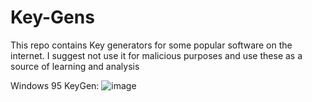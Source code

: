 # Key-Gens
This repo contains Key generators for some popular software on the internet. I suggest not use it for malicious purposes and use these as a source of learning and analysis

Windows 95 KeyGen:
![image](https://github.com/FallDropch86/Key-Gens/assets/126798461/98eb0332-a2d7-4b59-8cd4-b52de2e602af)

